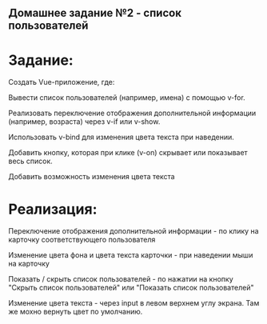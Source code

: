## Домашнее задание №2 - список пользователей

# Задание:

Создать Vue-приложение, где:

Вывести список пользователей (например, имена) с помощью v-for.

Реализовать переключение отображения дополнительной информации (например, возраста) через v-if или v-show.

Использовать v-bind для изменения цвета текста при наведении.

Добавить кнопку, которая при клике (v-on) скрывает или показывает весь список.

Добавить возможность изменения цвета текста

# Реализация:

Переключение отображения дополнительной информации - по клику на карточку соответствующего пользователя

Изменение цвета фона и цвета текста карточки - при наведении мыши на карточку

Показать / скрыть список пользователей - по нажатии на кнопку "Скрыть список пользователей" или "Показать список пользователей"

Изменение цвета текста - через input в левом верхнем углу экрана. Там же мохно вернуть цвет по умолчанию.